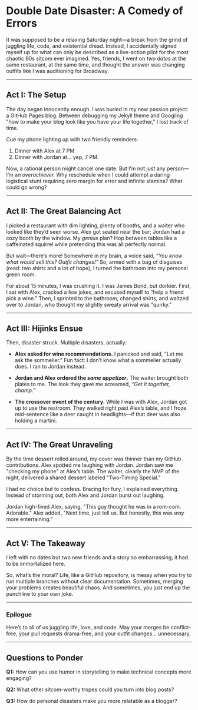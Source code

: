 # Double Date Disaster: A Comedy of Errors  

It was supposed to be a relaxing Saturday night—a break from the grind of juggling life, code, and existential dread. Instead, I accidentally signed myself up for what can only be described as a live-action pilot for the most chaotic 90s sitcom ever imagined. Yes, friends, I went on *two dates* at the same restaurant, at the same time, and thought the answer was changing outfits like I was auditioning for Broadway.  

---

## Act I: The Setup  

The day began innocently enough. I was buried in my new passion project: a GitHub Pages blog. Between debugging my Jekyll theme and Googling "how to make your blog look like you have your life together," I lost track of time.  

Cue my phone lighting up with two friendly reminders:  
1. Dinner with Alex at 7 PM.  
2. Dinner with Jordan at... yep, 7 PM.  

Now, a rational person might cancel one date. But I’m not just any person—I’m an *overachiever.* Why reschedule when I could attempt a daring logistical stunt requiring zero margin for error and infinite stamina? What could go wrong?  

---

## Act II: The Great Balancing Act  

I picked a restaurant with dim lighting, plenty of booths, and a waiter who looked like they’d seen worse. Alex got seated near the bar; Jordan had a cozy booth by the window. My *genius* plan? Hop between tables like a caffeinated squirrel while pretending this was all perfectly normal.  

But wait—there’s more! Somewhere in my brain, a voice said, *“You know what would sell this? Outfit changes!”* So, armed with a bag of disguises (read: two shirts and a lot of hope), I turned the bathroom into my personal green room.  

For about 15 minutes, I was crushing it. I was James Bond, but dorkier. First, I sat with Alex, cracked a few jokes, and excused myself to "help a friend pick a wine." Then, I sprinted to the bathroom, changed shirts, and waltzed over to Jordan, who thought my slightly sweaty arrival was "quirky."  

---

## Act III: Hijinks Ensue  

Then, disaster struck. Multiple disasters, actually:  

- **Alex asked for wine recommendations.** I panicked and said, "Let me ask the sommelier." Fun fact: I don’t know what a sommelier actually does. I ran to Jordan instead.  

- **Jordan and Alex ordered the *same appetizer*.** The waiter brought both plates to me. The look they gave me screamed, *“Get it together, champ.”*  

- **The crossover event of the century.** While I was with Alex, Jordan got up to use the restroom. They walked right past Alex’s table, and I froze mid-sentence like a deer caught in headlights—if that deer was also holding a martini.  

---

## Act IV: The Great Unraveling  

By the time dessert rolled around, my cover was thinner than my GitHub contributions. Alex spotted me laughing with Jordan. Jordan saw me "checking my phone" at Alex’s table. The waiter, clearly the MVP of the night, delivered a shared dessert labeled "Two-Timing Special."  

I had no choice but to confess. Bracing for fury, I explained everything. Instead of storming out, both Alex and Jordan burst out laughing.  

Jordan high-fived Alex, saying, "This guy thought he was in a rom-com. Adorable." Alex added, "Next time, just tell us. But honestly, this was *way* more entertaining."  

---

## Act V: The Takeaway  

I left with no dates but two new friends and a story so embarrassing, it had to be immortalized here.  

So, what’s the moral? Life, like a GitHub repository, is messy when you try to run multiple branches without clear documentation. Sometimes, merging your problems creates beautiful chaos. And sometimes, you just end up the punchline to your own joke.  

---

### Epilogue  

Here’s to all of us juggling life, love, and code. May your merges be conflict-free, your pull requests drama-free, and your outfit changes... unnecessary.  

---

## Questions to Ponder  

**Q1:** How can you use humor in storytelling to make technical concepts more engaging?  

**Q2:** What other sitcom-worthy tropes could you turn into blog posts?  

**Q3:** How do personal disasters make you more relatable as a blogger?  
